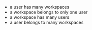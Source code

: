 - a user has many workspaces
- a workspace belongs to only one user
- a workspace has many users
- a user belongs to many workspaces
